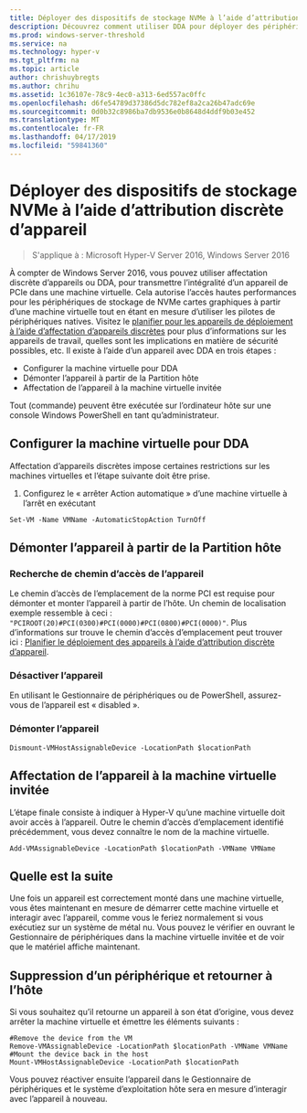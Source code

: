 ```yaml
---
title: Déployer des dispositifs de stockage NVMe à l’aide d’attribution discrète d’appareil
description: Découvrez comment utiliser DDA pour déployer des périphériques de stockage
ms.prod: windows-server-threshold
ms.service: na
ms.technology: hyper-v
ms.tgt_pltfrm: na
ms.topic: article
author: chrishuybregts
ms.author: chrihu
ms.assetid: 1c36107e-78c9-4ec0-a313-6ed557ac0ffc
ms.openlocfilehash: d6fe54789d37386d5dc782ef8a2ca26b47adc69e
ms.sourcegitcommit: 0d0b32c8986ba7db9536e0b8648d4ddf9b03e452
ms.translationtype: MT
ms.contentlocale: fr-FR
ms.lasthandoff: 04/17/2019
ms.locfileid: "59841360"
---
```

# <a name="deploy-nvme-storage-devices-using-discrete-device-assignment"></a>Déployer des dispositifs de stockage NVMe à l’aide d’attribution discrète d’appareil

>S'applique à : Microsoft Hyper-V Server 2016, Windows Server 2016

À compter de Windows Server 2016, vous pouvez utiliser affectation discrète d’appareils ou DDA, pour transmettre l’intégralité d’un appareil de PCIe dans une machine virtuelle.  Cela autorise l’accès hautes performances pour les périphériques de stockage de NVMe cartes graphiques à partir d’une machine virtuelle tout en étant en mesure d’utiliser les pilotes de périphériques natives.  Visitez le [planifier pour les appareils de déploiement à l’aide d’affectation d’appareils discrètes](../plan/Plan-for-Deploying-Devices-using-Discrete-Device-Assignment.md) pour plus d’informations sur les appareils de travail, quelles sont les implications en matière de sécurité possibles, etc. Il existe à l’aide d’un appareil avec DDA en trois étapes :
-   Configurer la machine virtuelle pour DDA
-   Démonter l’appareil à partir de la Partition hôte
-   Affectation de l’appareil à la machine virtuelle invitée

Tout (commande) peuvent être exécutée sur l’ordinateur hôte sur une console Windows PowerShell en tant qu’administrateur.

## <a name="configure-the-vm-for-dda"></a>Configurer la machine virtuelle pour DDA
Affectation d’appareils discrètes impose certaines restrictions sur les machines virtuelles et l’étape suivante doit être prise.

1.  Configurez le « arrêter Action automatique » d’une machine virtuelle à l’arrêt en exécutant

```
Set-VM -Name VMName -AutomaticStopAction TurnOff
```

## <a name="dismount-the-device-from-the-host-partition"></a>Démonter l’appareil à partir de la Partition hôte

### <a name="locating-the-devices-location-path"></a>Recherche de chemin d’accès de l’appareil
Le chemin d’accès de l’emplacement de la norme PCI est requise pour démonter et monter l’appareil à partir de l’hôte.  Un chemin de localisation exemple ressemble à ceci : `"PCIROOT(20)#PCI(0300)#PCI(0000)#PCI(0800)#PCI(0000)"`.   Plus d’informations sur trouve le chemin d’accès d’emplacement peut trouver ici : [Planifier le déploiement des appareils à l’aide d’attribution discrète d’appareil](../plan/Plan-for-Deploying-Devices-using-Discrete-Device-Assignment.md).

### <a name="disable-the-device"></a>Désactiver l’appareil
En utilisant le Gestionnaire de périphériques ou de PowerShell, assurez-vous de l’appareil est « disabled ».  

### <a name="dismount-the-device"></a>Démonter l’appareil
```
Dismount-VMHostAssignableDevice -LocationPath $locationPath
```

## <a name="assigning-the-device-to-the-guest-vm"></a>Affectation de l’appareil à la machine virtuelle invitée
L’étape finale consiste à indiquer à Hyper-V qu’une machine virtuelle doit avoir accès à l’appareil.  Outre le chemin d’accès d’emplacement identifié précédemment, vous devez connaître le nom de la machine virtuelle.

```
Add-VMAssignableDevice -LocationPath $locationPath -VMName VMName
```

## <a name="whats-next"></a>Quelle est la suite
Une fois un appareil est correctement monté dans une machine virtuelle, vous êtes maintenant en mesure de démarrer cette machine virtuelle et interagir avec l’appareil, comme vous le feriez normalement si vous exécutiez sur un système de métal nu.  Vous pouvez le vérifier en ouvrant le Gestionnaire de périphériques dans la machine virtuelle invitée et de voir que le matériel affiche maintenant.

## <a name="removing-a-device-and-returning-it-to-the-host"></a>Suppression d’un périphérique et retourner à l’hôte
Si vous souhaitez qu’il retourne un appareil à son état d’origine, vous devez arrêter la machine virtuelle et émettre les éléments suivants :
```
#Remove the device from the VM
Remove-VMAssignableDevice -LocationPath $locationPath -VMName VMName
#Mount the device back in the host
Mount-VMHostAssignableDevice -LocationPath $locationPath
```
Vous pouvez réactiver ensuite l’appareil dans le Gestionnaire de périphériques et le système d’exploitation hôte sera en mesure d’interagir avec l’appareil à nouveau.
